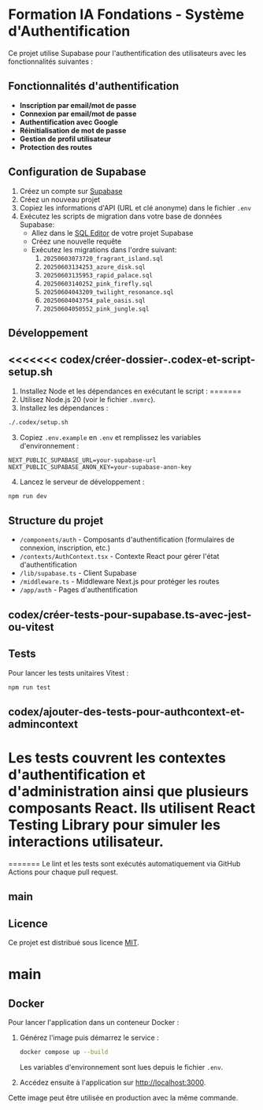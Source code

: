 # Formation IA Fondations - Système d'Authentification

Ce projet utilise Supabase pour l'authentification des utilisateurs avec les fonctionnalités suivantes :

## Fonctionnalités d'authentification

- **Inscription par email/mot de passe**
- **Connexion par email/mot de passe**
- **Authentification avec Google**
- **Réinitialisation de mot de passe**
- **Gestion de profil utilisateur**
- **Protection des routes**

## Configuration de Supabase

1. Créez un compte sur [Supabase](https://supabase.com/)
2. Créez un nouveau projet
3. Copiez les informations d'API (URL et clé anonyme) dans le fichier `.env`
4. Exécutez les scripts de migration dans votre base de données Supabase:
   - Allez dans le [SQL Editor](https://app.supabase.com/project/_/sql) de votre projet Supabase
   - Créez une nouvelle requête
   - Exécutez les migrations dans l'ordre suivant:
     1. `20250603073720_fragrant_island.sql`
     2. `20250603134253_azure_disk.sql`
     3. `20250603135953_rapid_palace.sql`
     4. `20250603140252_pink_firefly.sql`
     5. `20250604043209_twilight_resonance.sql`
     6. `20250604043754_pale_oasis.sql`
     7. `20250604050552_pink_jungle.sql`

## Développement

## <<<<<<< codex/créer-dossier-.codex-et-script-setup.sh
1. Installez Node et les dépendances en exécutant le script :
=======
1. Utilisez Node.js 20 (voir le fichier `.nvmrc`).
2. Installez les dépendances :
```bash
./.codex/setup.sh
```

3. Copiez `.env.example` en `.env` et remplissez les variables d'environnement :
```
NEXT_PUBLIC_SUPABASE_URL=your-supabase-url
NEXT_PUBLIC_SUPABASE_ANON_KEY=your-supabase-anon-key
```

4. Lancez le serveur de développement :
```bash
npm run dev
```

## Structure du projet

- `/components/auth` - Composants d'authentification (formulaires de connexion, inscription, etc.)
- `/contexts/AuthContext.tsx` - Contexte React pour gérer l'état d'authentification
- `/lib/supabase.ts` - Client Supabase
- `/middleware.ts` - Middleware Next.js pour protéger les routes
- `/app/auth` - Pages d'authentification

## codex/créer-tests-pour-supabase.ts-avec-jest-ou-vitest
## Tests

Pour lancer les tests unitaires Vitest :
```bash
npm run test
```

## codex/ajouter-des-tests-pour-authcontext-et-admincontext
Les tests couvrent les contextes d'authentification et d'administration ainsi
que plusieurs composants React. Ils utilisent React Testing Library pour simuler
les interactions utilisateur.
=======
=======
Le lint et les tests sont exécutés automatiquement via GitHub Actions pour chaque pull request.
## main

## Licence

Ce projet est distribué sous licence [MIT](LICENSE).
# main

## Docker

Pour lancer l'application dans un conteneur Docker :

1. Générez l'image puis démarrez le service :
   ```bash
   docker compose up --build
   ```
   Les variables d'environnement sont lues depuis le fichier `.env`.

2. Accédez ensuite à l'application sur [http://localhost:3000](http://localhost:3000).

Cette image peut être utilisée en production avec la même commande.
